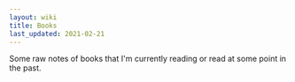 ```yaml
---
layout: wiki
title: Books
last_updated: 2021-02-21
---
```

Some raw notes of books that I'm currently reading or read at some point in the past.
